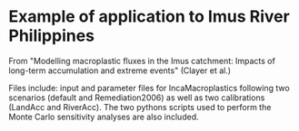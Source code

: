 # Example of application to Imus River Philippines 
From "Modelling macroplastic fluxes in the Imus catchment: Impacts of long-term accumulation and extreme events" (Clayer et al.)

Files include: input and parameter files for IncaMacroplastics following two scenarios (default and Remediation2006) as well as two calibrations (LandAcc and RiverAcc). 
The two pythons scripts used to perform the Monte Carlo sensitivity analyses are also included. 
